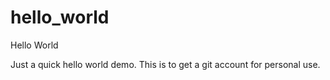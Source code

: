 # hello_world
Hello World

Just a quick hello world demo. This is to get a git account for personal use.
